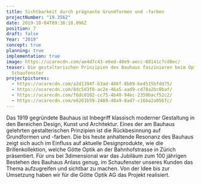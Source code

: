 ```yaml
---
title: Sichtbarkeit durch prägnante Grundformen und -farben
projectNumber: "19.3562"
date: 2019-10-04T09:38:18.096Z
position: 7
draft: false
Year: "2019"
concept: true
planning: true
implementation: true
image: https://ucarecdn.com/ae4d7c43-e6ed-40e9-aecc-08141c7cd8ec/
teaser: Die gestalterischen Prinzipien des Bauhaus faszinieren beim Optiker im
  Schaufenster
projectpictures:
  - https://ucarecdn.com/a2d1394f-b3ad-408f-8b09-be4515bfdd75/
  - https://ucarecdn.com/8dc5d3f0-ac2e-46a5-aad9-cd78a2bc0baf/
  - https://ucarecdn.com/f6dc0102-cc75-4b40-94ec-2359bacf52c2/
  - https://ucarecdn.com/e6261b59-2489-40a9-8ad7-c16ba2a056fc/
---
```

Das 1919 gegründete Bauhaus ist Inbegriff klassisch moderner Gestaltung in den Bereichen Design, Kunst und Architektur. Eines der am Bauhaus gelehrten gestalterischen Prinzipien ist die Rückbesinnung auf Grundformen und -farben. Die bis heute anhaltende Resonanz des Bauhaus zeigt sich auch im Einfluss auf aktuelle Designprodukte, wie die Brillenkollektion, welche Götte Optik an der Bahnhofstrasse in Zürich präsentiert. Für uns bei 3dimensional war das Jubiläum zum 100 jährigen Bestehen des Bauhaus Anlass genug, im Schaufenster unseres Kunden das Thema aufzugreifen und sichtbar zu machen. Von der Idee bis zur Umsetzung haben wir für die Götte Optik AG das Projekt realisiert.
